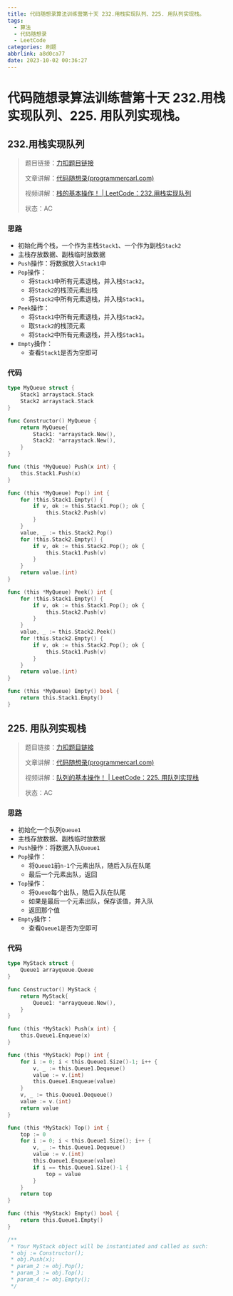 ```yaml
---
title: 代码随想录算法训练营第十天 232.用栈实现队列、225. 用队列实现栈。
tags:
  - 算法
  - 代码随想录
  - LeetCode
categories: 刷题
abbrlink: a8d0ca77
date: 2023-10-02 00:36:27
---
```


# 代码随想录算法训练营第十天 232.用栈实现队列、225. 用队列实现栈。

## 232.用栈实现队列

> 题目链接：[力扣题目链接](https://leetcode.cn/problems/implement-queue-using-stacks/)
>
> 文章讲解：[代码随想录(programmercarl.com)](https://programmercarl.com/0232.%E7%94%A8%E6%A0%88%E5%AE%9E%E7%8E%B0%E9%98%9F%E5%88%97.html)
>
> 视频讲解：[栈的基本操作！ | LeetCode：232.用栈实现队列](https://www.bilibili.com/video/BV1nY4y1w7VC)
>
> 状态：AC

### 思路

- 初始化两个栈，一个作为主栈`Stack1`、一个作为副栈`Stack2`
- 主栈存放数据、副栈临时放数据
- `Push`操作：将数据放入`Stack1`中
- `Pop`操作：
    - 将`Stack1`中所有元素退栈，并入栈`Stack2`。
    - 将`Stack2`的栈顶元素出栈
    - 将`Stack2`中所有元素退栈，并入栈`Stack1`。
- `Peek`操作：
    - 将`Stack1`中所有元素退栈，并入栈`Stack2`。
    - 取`Stack2`的栈顶元素
    - 将`Stack2`中所有元素退栈，并入栈`Stack1`。
- `Empty`操作：
    - 查看`Stack1`是否为空即可

### 代码

``` go
type MyQueue struct {
	Stack1 arraystack.Stack
	Stack2 arraystack.Stack
}

func Constructor() MyQueue {
	return MyQueue{
		Stack1: *arraystack.New(),
		Stack2: *arraystack.New(),
	}
}

func (this *MyQueue) Push(x int) {
	this.Stack1.Push(x)
}

func (this *MyQueue) Pop() int {
	for !this.Stack1.Empty() {
		if v, ok := this.Stack1.Pop(); ok {
			this.Stack2.Push(v)
		}
	}
	value, _ := this.Stack2.Pop()
	for !this.Stack2.Empty() {
		if v, ok := this.Stack2.Pop(); ok {
			this.Stack1.Push(v)
		}
	}
	return value.(int)
}

func (this *MyQueue) Peek() int {
	for !this.Stack1.Empty() {
		if v, ok := this.Stack1.Pop(); ok {
			this.Stack2.Push(v)
		}
	}
	value, _ := this.Stack2.Peek()
	for !this.Stack2.Empty() {
		if v, ok := this.Stack2.Pop(); ok {
			this.Stack1.Push(v)
		}
	}
	return value.(int)
}

func (this *MyQueue) Empty() bool {
	return this.Stack1.Empty()
}
```

## 225. 用队列实现栈

> 题目链接：[力扣题目链接](https://leetcode.cn/problems/implement-stack-using-queues/)
>
> 文章讲解：[代码随想录(programmercarl.com)](https://programmercarl.com/0225.%E7%94%A8%E9%98%9F%E5%88%97%E5%AE%9E%E7%8E%B0%E6%A0%88.html)
>
> 视频讲解：[队列的基本操作！ | LeetCode：225. 用队列实现栈](https://www.bilibili.com/video/BV1Fd4y1K7sm)
>
> 状态：AC

### 思路

- 初始化一个队列`Queue1`
- 主栈存放数据、副栈临时放数据
- `Push`操作：将数据入队`Queue1`
- `Pop`操作：
    - 将`Queue1`前`n-1`个元素出队，随后入队在队尾
    - 最后一个元素出队，返回
- `Top`操作：
    - 将`Queue`每个出队，随后入队在队尾
    - 如果是最后一个元素出队，保存该值，并入队
    - 返回那个值
- `Empty`操作：
    - 查看`Queue1`是否为空即可

### 代码

``` go
type MyStack struct {
	Queue1 arrayqueue.Queue
}

func Constructor() MyStack {
	return MyStack{
		Queue1: *arrayqueue.New(),
	}
}

func (this *MyStack) Push(x int) {
	this.Queue1.Enqueue(x)
}

func (this *MyStack) Pop() int {
	for i := 0; i < this.Queue1.Size()-1; i++ {
		v, _ := this.Queue1.Dequeue()
		value := v.(int)
		this.Queue1.Enqueue(value)
	}
	v, _ := this.Queue1.Dequeue()
	value := v.(int)
	return value
}

func (this *MyStack) Top() int {
	top := 0
	for i := 0; i < this.Queue1.Size(); i++ {
		v, _ := this.Queue1.Dequeue()
		value := v.(int)
		this.Queue1.Enqueue(value)
		if i == this.Queue1.Size()-1 {
			top = value
		}
	}
	return top
}

func (this *MyStack) Empty() bool {
	return this.Queue1.Empty()
}

/**
 * Your MyStack object will be instantiated and called as such:
 * obj := Constructor();
 * obj.Push(x);
 * param_2 := obj.Pop();
 * param_3 := obj.Top();
 * param_4 := obj.Empty();
 */

```

